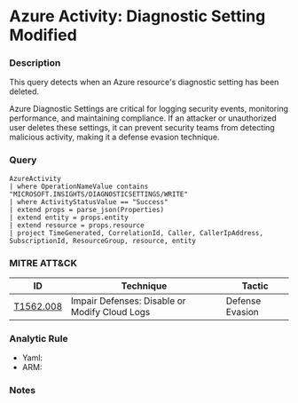 # Azure Activity: Diagnostic Setting Modified

### Description
This query detects when an Azure resource's diagnostic setting has been deleted.

Azure Diagnostic Settings are critical for logging security events, monitoring performance, and maintaining compliance. If an attacker or unauthorized user deletes these settings, it can prevent security teams from detecting malicious activity, making it a defense evasion technique.

### Query
```
AzureActivity
| where OperationNameValue contains "MICROSOFT.INSIGHTS/DIAGNOSTICSETTINGS/WRITE"
| where ActivityStatusValue == "Success"
| extend props = parse_json(Properties)
| extend entity = props.entity
| extend resource = props.resource
| project TimeGenerated, CorrelationId, Caller, CallerIpAddress, SubscriptionId, ResourceGroup, resource, entity
```

### MITRE ATT&CK
| ID | Technique | Tactic |
|----|-----------|--------|
| [T1562.008](https://attack.mitre.org/techniques/T1562/008/) | Impair Defenses: Disable or Modify Cloud Logs | Defense Evasion |

### Analytic Rule
- Yaml: []()
- ARM: []()

### Notes